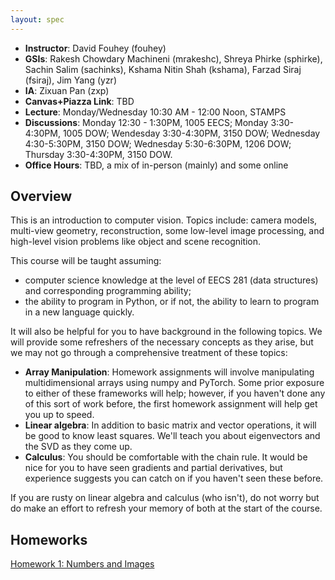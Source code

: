 ```yaml
---
layout: spec
---
```


- **Instructor**: David Fouhey (fouhey)
- **GSIs**: Rakesh Chowdary Machineni (mrakeshc), Shreya Phirke (sphirke), Sachin Salim (sachinks), Kshama Nitin Shah (kshama), Farzad Siraj (fsiraj), Jim Yang (yzr)
- **IA**: Zixuan Pan (zxp)
- **Canvas+Piazza Link**: TBD
- **Lecture**: Monday/Wednesday 10:30 AM - 12:00 Noon, STAMPS
- **Discussions**: Monday 12:30 - 1:30PM, 1005 EECS; Monday 3:30-4:30PM, 1005 DOW; Wendesday 3:30-4:30PM, 3150 DOW; Wednesday 4:30-5:30PM, 3150 DOW; Wednesday 5:30-6:30PM, 1206 DOW; Thursday 3:30-4:30PM, 3150 DOW.
- **Office Hours**: TBD, a mix of in-person (mainly) and some online

## Overview

This is an introduction to computer vision. Topics include: camera models, multi-view geometry, reconstruction, some low-level image processing, and high-level vision problems like object and scene recognition.

This course will be taught assuming:
- computer science knowledge at the level of EECS 281 (data structures) and corresponding programming ability;
- the ability to program in Python, or if not, the ability to learn to program in a new language quickly.

It will also be helpful for you to have background in the following topics. We will provide some refreshers of the necessary concepts as they arise, but we may not go through a comprehensive treatment of these topics:

- **Array Manipulation**: Homework assignments will involve manipulating multidimensional arrays using numpy and PyTorch. Some prior exposure to either of these frameworks will help; however, if you haven't done any of this sort of work before, the first homework assignment will help get you up to speed.
- **Linear algebra**: In addition to basic matrix and vector operations, it will be good to know least squares. We'll teach you about eigenvectors and the SVD as they come up.
- **Calculus**: You should be comfortable with the chain rule. It would be nice for you to have seen gradients and partial derivatives, but experience suggests you can catch on if you haven't seen these before.

If you are rusty on linear algebra and calculus (who isn't), do not worry but do make an effort to refresh your memory of both at the start of the course.

## Homeworks
[Homework 1: Numbers and Images]({{site.baseurl}}/hw1)
